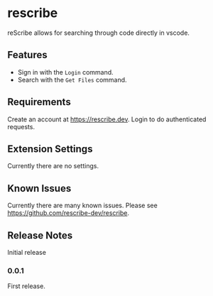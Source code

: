 # rescribe

reScribe allows for searching through code directly in vscode.

## Features

- Sign in with the `Login` command.
- Search with the `Get Files` command.

## Requirements

Create an account at https://rescribe.dev. Login to do authenticated requests.

## Extension Settings

Currently there are no settings.

## Known Issues

Currently there are many known issues. Please see https://github.com/rescribe-dev/rescribe.

## Release Notes

Initial release

### 0.0.1

First release.
